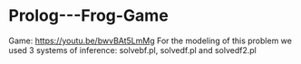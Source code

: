 # Prolog---Frog-Game
Game: https://youtu.be/bwvBAt5LmMg
For the modeling of this problem we used 3 systems of inference: solvebf.pl, solvedf.pl and solvedf2.pl
